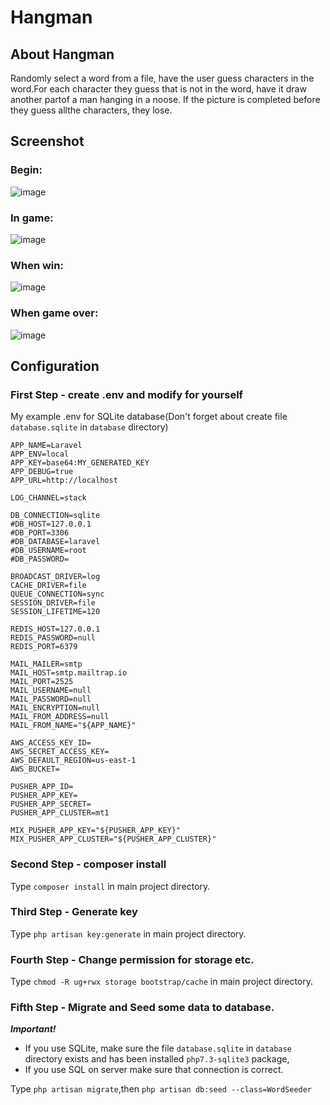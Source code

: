 # Hangman
## About Hangman
Randomly select a word from a file, have the user guess characters in the word.For each character they guess that is not in the word, have it draw another partof a man hanging in a noose.  If the picture is completed before they guess allthe characters, they lose.

## Screenshot

### Begin:
![image](http://i.imgur.com/6joWnSo.png)

### In game:

![image](http://i.imgur.com/OLLSvDP.png)

### When win:
![image](http://i.imgur.com/cdXbgLV.png)

### When game over:
![image](http://i.imgur.com/u1ZQtCd.png)

## Configuration
### First Step - create .env and modify for yourself
My example .env for SQLite database(Don't forget about create file `database.sqlite` in `database` directory)
```
APP_NAME=Laravel
APP_ENV=local
APP_KEY=base64:MY_GENERATED_KEY
APP_DEBUG=true
APP_URL=http://localhost

LOG_CHANNEL=stack

DB_CONNECTION=sqlite
#DB_HOST=127.0.0.1
#DB_PORT=3306
#DB_DATABASE=laravel
#DB_USERNAME=root
#DB_PASSWORD=

BROADCAST_DRIVER=log
CACHE_DRIVER=file
QUEUE_CONNECTION=sync
SESSION_DRIVER=file
SESSION_LIFETIME=120

REDIS_HOST=127.0.0.1
REDIS_PASSWORD=null
REDIS_PORT=6379

MAIL_MAILER=smtp
MAIL_HOST=smtp.mailtrap.io
MAIL_PORT=2525
MAIL_USERNAME=null
MAIL_PASSWORD=null
MAIL_ENCRYPTION=null
MAIL_FROM_ADDRESS=null
MAIL_FROM_NAME="${APP_NAME}"

AWS_ACCESS_KEY_ID=
AWS_SECRET_ACCESS_KEY=
AWS_DEFAULT_REGION=us-east-1
AWS_BUCKET=

PUSHER_APP_ID=
PUSHER_APP_KEY=
PUSHER_APP_SECRET=
PUSHER_APP_CLUSTER=mt1

MIX_PUSHER_APP_KEY="${PUSHER_APP_KEY}"
MIX_PUSHER_APP_CLUSTER="${PUSHER_APP_CLUSTER}"
```
### Second Step - composer install
Type `composer install` in main project directory.
### Third Step - Generate key
Type `php artisan key:generate` in main project directory.
### Fourth Step - Change permission for storage etc.
Type `chmod -R ug+rwx storage bootstrap/cache` in main project directory.
### Fifth Step - Migrate and Seed some data to database.
***Important!***
* If you use SQLite, make sure the file `database.sqlite` in `database` directory exists and has been installed `php7.3-sqlite3` package,
* If you use SQL on server make sure that connection is correct.

Type `php artisan migrate`,then `php artisan db:seed --class=WordSeeder`
